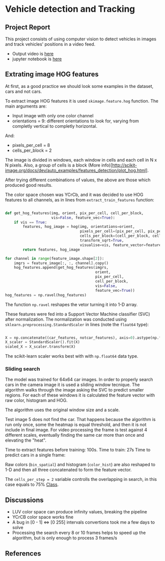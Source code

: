 # Vehicle detection and Tracking

## Project Report

This project consists of using computer vision to detect vehicles in images
and track vehicles' positions in a video feed.

- Output video is [here](./project_video_overlay.mp4)
- jupyter notebook is [here](./Notebook.ipynb)

[//]: # (images)
[data_set]: ./output_images/data_set_examples2.png
[hog]: ./output_images/hog_examples.png
[features]: ./output_images/feature_vectors.png
[test]: ./output_images/test_model.png
[examples]: ./output_images/data_set_examples2.png
[examples]: ./output_images/data_set_examples2.png



## Extrating image HOG features

At first, as a good practice we should look some examples in the dataset,
cars and not cars.



To extract image HOG features it is used `skimage.feature.hog` function.
The main arguments are:

- Input image with only one color channel
- orientations = 9: different orientations to look for, varying from 
completly vertical to completly horizontal.

And:
- pixels_per_cell = 8
- cells_per_block = 2

The image is divided in windows, each window in cells and each cell in N x N 
pixels. Also, a group of cells is a block 
(More info)[http://scikit-image.org/docs/dev/auto_examples/features_detection/plot_hog.html].

After trying different combinations of values, the above are those which
produced good results.

The color space chosen was YCrCb, and it was decided to use HOG features to
all channels, as in lines from `extract_train_features` function:

```python

def get_hog_features(img, orient, pix_per_cell, cell_per_block,
                     vis=False, feature_vec=True):
    if vis == True:
        features, hog_image = hog(img, orientations=orient,
                                  pixels_per_cell=(pix_per_cell, pix_per_cell),
                                  cells_per_block=(cell_per_block, cell_per_block),
                                  transform_sqrt=True,
                                  visualise=vis, feature_vector=feature_vec)
        return features, hog_image

for channel in range(feature_image.shape[2]):
    imgrs = feature_image[:, :, channel].copy()
    hog_features.append(get_hog_features(imgrs, 
                                         orient, 
                                         pix_per_cell, 
                                         cell_per_block, 
                                         vis=False, 
                                         feature_vec=True))
hog_features = np.ravel(hog_features)

```

The function `np.ravel` reshapes the vetor turning it into 1-D array.

These features were fed into a Support Vector Machine classifier (SVC) after
normalization. The normalization was conducted using 
`sklearn.preprocessing.StandardScaler` in lines (note the `float64` type):

```python

X = np.concatenate((car_features, notcar_features), axis=0).astype(np.float64)  
X_scaler = StandardScaler().fit(X)
scaled_X = X_scaler.transform(X)

```

The scikit-learn scaler works best with with `np.float64` data type.

### Sliding search

The model was trained for 64x64 car images. In order to properly search cars 
in the camera image it is used a sliding window tecnique. The algorithm walks
through the image asking the SVC to predict smaller regions. For each of these
windows it is calculated the feature vector with raw color, histogram and HOG.

The algorithm uses the original window size and a scale.


Test image 5 does not find the car. That happens because the algorithm is run
only once, some the heatmap is equal threshold, and then it is not include
in final image. For video processing the frame is test against 4 different 
scales, eventually finding the same car more than once and elevating the
"heat".


Time to extract features before training: 100s.
Time to train: 27s
Time to predict cars in a single frame: 




Raw colors (`bin_spatial`) and histogram (`color_hist`) are also reshaped to
1-D and then all three concatenated to form the feature vector.

The `cells_per_step = 2` variable controlls the overlapping in search, 
in this case equals to 75% [Class](https://classroom.udacity.com/nanodegrees/nd013/parts/fbf77062-5703-404e-b60c-95b78b2f3f9e/modules/2b62a1c3-e151-4a0e-b6b6-e424fa46ceab/lessons/fd66c083-4ccb-4fe3-bda1-c29db76f50a0/concepts/c3e815c7-1794-4854-8842-5d7b96276642).


## Discussions
- LUV color space can produce infinity values, breaking the pipeline
- YCrCB color space works fine
- A bug in [0 - 1] <=> [0 255] intervals convertions took me a few days to solve
- Processing the search every 8 or 10 frames helps to speed up the algorithm,
but is only enough to process 3 frames/s

## References

